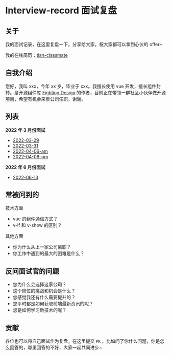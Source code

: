 # Interview-record 面试复盘

## 关于

我的面试记录，在这里复盘一下，分享给大家，祝大家都可以拿到心仪的 offer~

我的在线简历：[tian-classmate](https://github.com/Tyh2001/tian-classmate)

## 自我介绍

您好，我叫 xxx，今年 xx 岁，毕业于 xxx。我擅长使用 vue 开发，擅长组件封转。是开源组件库 [Fighting Design](https://github.com/FightingDesign/fighting-design) 的作者，目前正在带领一群社区小伙伴做开源项目，希望有机会来贵公司任职，谢谢。

## 列表

**2022 年 3 月份面试**

- [2022-03-29](https://github.com/Tyh2001/Interview-record/blob/master/2022-03-29.md)
- [2022-03-31](https://github.com/Tyh2001/Interview-record/blob/master/2022-03-31.md)
- [2022-04-06-am](https://github.com/Tyh2001/Interview-record/blob/master/2022-04-06-am.md)
- [2022-04-06-pm](https://github.com/Tyh2001/Interview-record/blob/master/2022-04-06-pm.md)

**2022 年 6 月份面试**

- [2022-06-13](https://github.com/Tyh2001/Interview-record/blob/master/2022-06-13.md)

## 常被问到的

技术方面

- vue 的组件通信方式？
- v-if 和 v-show 的区别？

其他方面

- 你为什么从上一家公司离职？
- 你工作中遇到的最大的困难是什么？

## 反问面试官的问题

- 您为什么会选择这家公司？
- 这个岗位的挑战和机会是什么？
- 您感觉我还有什么需要提升的？
- 您平时都是如何获取前端最新资讯的呢？
- 您是如何学习新技术的呢？

## 贡献

各位也可以将自己面试作为复盘，在这里提交 `PR` ，比如问了你什么问题，你是怎么回答的，哪里回答的不好，大家一起共同进步~
